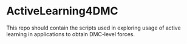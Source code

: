 # ActiveLearning4DMC

This repo should contain the scripts used in exploring usage of active learning in applications to obtain DMC-level forces.
